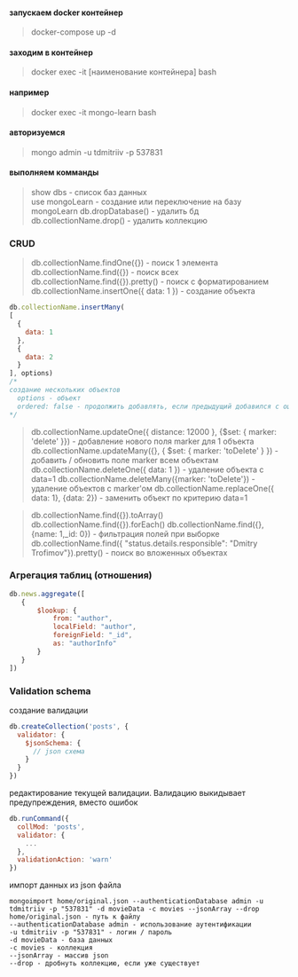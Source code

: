 #### запускаем docker контейнер
> docker-compose up -d

#### заходим в контейнер
> docker exec -it [наименование контейнера] bash

#### например 
> docker exec -it mongo-learn bash

#### авторизуемся
> mongo admin -u tdmitriiv -p 537831

#### выполняем комманды
> show dbs - список баз данных  
> use mongoLearn - создание или переключение на базу mongoLearn
> db.dropDatabase() - удалить бд
> db.collectionName.drop() - удалить коллекцию

### CRUD
> db.collectionName.findOne({}) - поиск 1 элемента
> db.collectionName.find({}) - поиск всех
> db.collectionName.find({}).pretty() - поиск с форматированием
> db.collectionName.insertOne({ data: 1 }) - создание объекта
```js
db.collectionName.insertMany(
[
  {
    data: 1 
  }, 
  { 
    data: 2 
  }
], options) 
/*
создание нескольких объектов
  options - объект
  ordered: false - продолжить добавлять, если предыдущий добавился с ошибкой
*/
```

> db.collectionName.updateOne({ distance: 12000 }, {$set: { marker: 'delete' }}) - добавление нового поля marker для 1 объекта
> db.collectionName.updateMany({}, { $set: { marker: 'toDelete' } }) - добавить / обновить поле marker всем объектам
> db.collectionName.deleteOne({ data: 1 }) - удаление объекта с data=1
> db.collectionName.deleteMany({marker: 'toDelete'}) - удаление объектов с marker'ом
> db.collectionName.replaceOne({ data: 1}, {data: 2}) - заменить объект по критерию data=1

> db.collectionName.find({}).toArray()
> db.collectionName.find({}).forEach()
> db.collectionName.find({}, {name: 1,_id: 0}) - фильтрация полей при выборке
> db.collectionName.find({ "status.details.responsible": "Dmitry Trofimov"}).pretty() - поиск во вложенных объектах

### Агрегация таблиц (отношения)
```js
db.news.aggregate([
   {
       $lookup: {
           from: "author",
           localField: "author",
           foreignField: "_id",
           as: "authorInfo"
       }
   } 
])
```

### Validation schema
создание валидации
```js
db.createCollection('posts', {
  validator: {
    $jsonSchema: {
      // json схема
    } 
  }
})
```

редактирование текущей валидации. Валидацию выкидывает предупреждения, вместо ошибок
```js
db.runCommand({
  collMod: 'posts',
  validator: {
    ...
  },
  validationAction: 'warn'
})
```

импорт данных из json файла
```
mongoimport home/original.json --authenticationDatabase admin -u tdmitriiv -p "537831" -d movieData -c movies --jsonArray --drop
home/original.json - путь к файлу
--authenticationDatabase admin - использование аутентификации
-u tdmitriiv -p "537831" - логин / пароль
-d movieData - база данных
-c movies - коллекция
--jsonArray - массив json
--drop - дробнуть коллекцию, если уже существует
```
